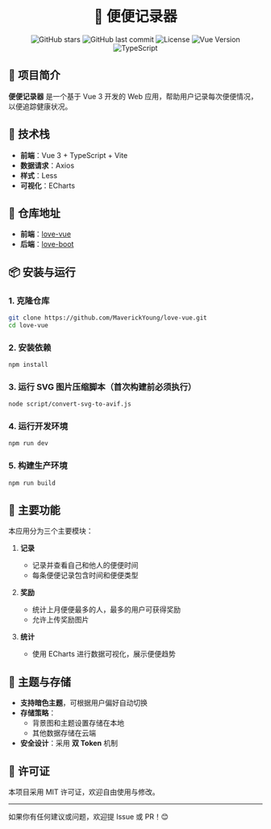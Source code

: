 <div align="center">
  <h1>💩 便便记录器</h1>

![GitHub stars](https://img.shields.io/github/stars/MaverickYoung/love-vue?style=flat-square)
![GitHub last commit](https://img.shields.io/github/last-commit/MaverickYoung/love-vue?style=flat-square)
![License](https://img.shields.io/github/license/MaverickYoung/love-vue?style=flat-square)
![Vue Version](https://img.shields.io/badge/Vue-3-42b883?style=flat-square&logo=vue.js)
![TypeScript](https://img.shields.io/badge/TypeScript-4.9-3178c6?style=flat-square&logo=typescript)

</div>

## 📝 项目简介

**便便记录器** 是一个基于 Vue 3 开发的 Web 应用，帮助用户记录每次便便情况，以便追踪健康状况。

## 🚀 技术栈

- **前端**：Vue 3 + TypeScript + Vite
- **数据请求**：Axios
- **样式**：Less
- **可视化**：ECharts

## 📂 仓库地址

- **前端**：[love-vue](https://github.com/MaverickYoung/love-vue.git)
- **后端**：[love-boot](https://github.com/MaverickYoung/love-boot.git)

## 📦 安装与运行

### 1. 克隆仓库

```sh
git clone https://github.com/MaverickYoung/love-vue.git
cd love-vue
```

### 2. 安装依赖

```sh
npm install
```

### 3. 运行 SVG 图片压缩脚本（首次构建前必须执行）

```sh
node script/convert-svg-to-avif.js
```

### 4. 运行开发环境

```sh
npm run dev
```

### 5. 构建生产环境

```sh
npm run build
```

## 📖 主要功能

本应用分为三个主要模块：

1. **记录**

   - 记录并查看自己和他人的便便时间
   - 每条便便记录包含时间和便便类型

2. **奖励**

   - 统计上月便便最多的人，最多的用户可获得奖励
   - 允许上传奖励图片

3. **统计**
   - 使用 ECharts 进行数据可视化，展示便便趋势

## 🌙 主题与存储

- **支持暗色主题**，可根据用户偏好自动切换
- **存储策略**：
  - 背景图和主题设置存储在本地
  - 其他数据存储在云端
- **安全设计**：采用 **双 Token** 机制

## 📜 许可证

本项目采用 MIT 许可证，欢迎自由使用与修改。

---

如果你有任何建议或问题，欢迎提 Issue 或 PR！😊
